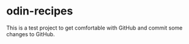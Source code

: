 # odin-recipes

This is a test project to get comfortable with GitHub and commit some changes to GitHub.
